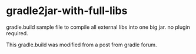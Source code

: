 # gradle2jar-with-full-libs
gradle.build sample file to compile all external libs into one big jar. no plugin required.

This gradle.build was modified from a post from gradle forum.

